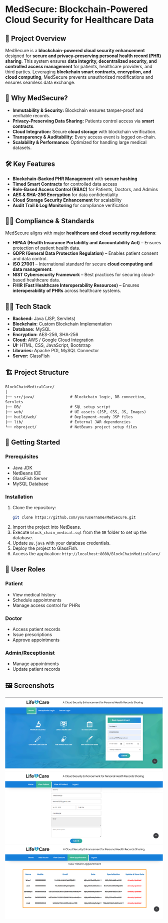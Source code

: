 
# MedSecure: Blockchain-Powered Cloud Security for Healthcare Data

## 🏥 Project Overview
MedSecure is a **blockchain-powered cloud security enhancement** designed for **secure and privacy-preserving personal health record (PHR) sharing**. This system ensures **data integrity, decentralized security, and controlled access management** for patients, healthcare providers, and third parties. Leveraging **blockchain smart contracts, encryption, and cloud computing**, MedSecure prevents unauthorized modifications and ensures seamless data exchange.

## 🔐 Why MedSecure?
- **Immutability & Security:** Blockchain ensures tamper-proof and verifiable records.
- **Privacy-Preserving Data Sharing:** Patients control access via **smart contracts**.
- **Cloud Integration:** Secure **cloud storage** with blockchain verification.
- **Transparency & Auditability:** Every access event is logged on-chain.
- **Scalability & Performance:** Optimized for handling large medical datasets.

## 🛠️ Key Features
- **Blockchain-Backed PHR Management** with **secure hashing**
- **Timed Smart Contracts** for controlled data access
- **Role-Based Access Control (RBAC)** for Patients, Doctors, and Admins
- **AES & SHA-256 Encryption** for data confidentiality
- **Cloud Storage Security Enhancement** for scalability
- **Audit Trail & Log Monitoring** for compliance verification

## 🧑‍⚖️ Compliance & Standards
MedSecure aligns with major **healthcare and cloud security regulations**:
- **HIPAA (Health Insurance Portability and Accountability Act)** – Ensures protection of patient health data.
- **GDPR (General Data Protection Regulation)** – Enables patient consent and data control.
- **ISO 27001** – International standard for secure **cloud computing and data management**.
- **NIST Cybersecurity Framework** – Best practices for securing cloud-based healthcare data.
- **FHIR (Fast Healthcare Interoperability Resources)** – Ensures **interoperability of PHRs** across healthcare systems.

## 🧑‍💻 Tech Stack
- **Backend:** Java (JSP, Servlets)
- **Blockchain:** Custom Blockchain Implementation
- **Database:** MySQL
- **Encryption:** AES-256, SHA-256
- **Cloud:** AWS / Google Cloud Integration
- **UI:** HTML, CSS, JavaScript, Bootstrap
- **Libraries:** Apache POI, MySQL Connector
- **Server:** GlassFish

## 🏗️ Project Structure
```
BlockChainMedicalCare/
│
├── src/java/                # Blockchain logic, DB connection, Servlets
├── DB/                      # SQL setup script
├── web/                     # UI assets (JSP, CSS, JS, Images)
├── build/web/               # Deployment-ready JSP files
├── lib/                     # External JAR dependencies
└── nbproject/               # NetBeans project setup files
```

## 🚀 Getting Started
### Prerequisites
- Java JDK
- NetBeans IDE
- GlassFish Server
- MySQL Database

### Installation
1. Clone the repository:
   ```bash
   git clone https://github.com/yourusername/MedSecure.git
   ```
2. Import the project into NetBeans.
3. Execute `block_chain_medical.sql` from the `DB` folder to set up the database.
4. Update `DB.java` with your database credentials.
5. Deploy the project to GlassFish.
6. Access the application: `http://localhost:8080/BlockChainMedicalCare/`

## 👥 User Roles
### Patient
- View medical history
- Schedule appointments
- Manage access control for PHRs

### Doctor
- Access patient records
- Issue prescriptions
- Approve appointments

### Admin/Receptionist
- Manage appointments
- Update patient records

## 🖼️ Screenshots
![Dashboard](1.png)
![Appointments](11.png)
![Appointments](7.png)
